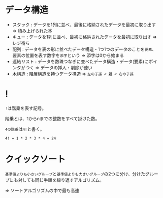 # データ構造

- スタック : データを1列に並べ、最後に格納されたデータを最初に取り出す => 積み上げられた本
- キュー : データを1列に並べ、最初に格納されたデータを最初に取り出す => レジ待ち
- 配列 : データを表の形に並べたデータ構造・1つ1つのデータのことを`要素`、要素の位置を表す数字を`添字`という => 添字は0から始まる
- 連結リスト : データを数珠つなぎに並べたデータ構造・データ(要素)にポインタがつく => データの挿入・削除が速い
- 木構造 : 階層構造を持つデータ構造 => `左の子孫 < 親 < 右の子孫`

# !

`!`は階乗を表す記号。

階乗とは、1からnまでの整数をすべて掛けた数。

`4の階乗`は`4!`と書く。

```
4! = 1 * 2 * 3 * 4 = 24
```

# クイックソート

`基準値よりも小さいグループ`と`基準値よりも大きいグループ`の2つに分け、分けたグループにも対しても同じ手順を繰り返すアルゴリズム。

=> ソートアルゴリズムの中で最も高速

